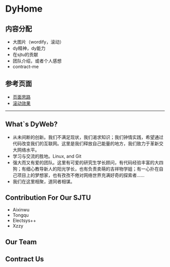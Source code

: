 # DyHome

## 内容分配
* 大图片（wordify，滚动）
* dy精神，dy能力
* 在sjtu的贡献
* 团队介绍，或者个人感想
* contract-me

## 参考页面
* [页面思路](http://jobs.ele.me/)
* [滚动效果](http://www.thepetedesign.com/demos/onepage_scroll_demo.html)

---
## What`s DyWeb?
* 从未间断的创新。我们不满足现状，我们渴求知识；我们钟情实践，希望通过代码改变我们的互联网。这里是我们释放自己能量的地方，我们致力于革新交大网络水平。
* 学习与交流的胜地。Linux, and Git
* 强大而又有爱的团队。这里有可爱的研究生学长顾问，有代码经验丰富的大四狗；有细心教导新人的阳光学长，也有负责卖萌的吉祥物学姐；有一心扑在自己项目上的梦想家，也有孜孜不倦对网络世界充满好奇的探索者……
* 我们在这里相聚，道同者相谋。

## Contribution For Our SJTU
* Aixinwu
* Tongqu
* Electsys++
* Xzzy

## Our Team

## Contract Us
